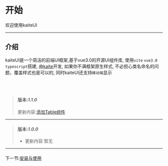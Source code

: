 # 开始

欢迎使用kaiteUI

---

## 介绍

kaiteUI是一个简洁的前端UI框架,基于vue3.0的开源UI组件库, 使用`vite` `vue3.0` `typescript`搭建, 由[kaite](https://github.com/kaitehan)开发, 如果你不满框架原生样式, 不必担心类名命名的问题，覆盖样式也是可以的, 同时kaiteUI还支持`移动端`显示



<br><br>

>#### 版本:***1.1.0***
>更新内容:<a href='#/Table'>添加Table组件</a>
---
>#### 版本:***1.0.0***
>* 更新内容:暂无
---



<div style='display:flex;justify-content:space-between;margin:20px 0 '>
<!-- <div>上一节:<a href='#/Use'>安装与使用</a></div>   -->
<div>下一节:<a href='#/Use'>安装与使用</a></div>  
</div>



